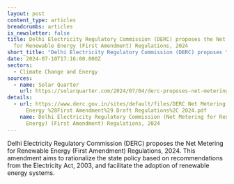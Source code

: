 ```yaml
---
layout: post
content_type: articles
breadcrumbs: articles
is_newsletter: false
title: Delhi Electricity Regulatory Commission (DERC) proposes the Net Metering
  for Renewable Energy (First Amendment) Regulations, 2024
short_title: "Delhi Electricity Regulatory Commission (DERC) proposes "
date: 2024-07-10T17:16:00.000Z
sectors:
  - Climate Change and Energy
sources:
  - name: Solar Quarter
    url: https://solarquarter.com/2024/07/04/derc-proposes-net-metering-1st-amendments-to-boost-renewable-energy-adoption/
details:
  - url: https://www.derc.gov.in/sites/default/files/DERC Net Metering for Renewable
      Energy %28First Amendment%29 Draft Regulations%2C 2024.pdf
    name: Delhi Electricity Regulatory Commission (Net Metering for Renewable
      Energy) (First Amendment) Regulations, 2024
---
```

Delhi Electricity Regulatory Commission (DERC) proposes the Net Metering for Renewable Energy (First Amendment) Regulations, 2024. This amendment aims to rationalize the state policy based on recommendations from the Electricity Act, 2003, and facilitate the adoption of renewable energy systems.

